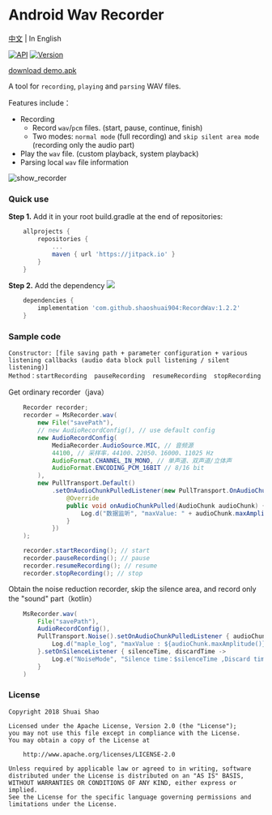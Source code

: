 ﻿# Android Wav Recorder

[中文](/README.md) | In English

[![API](https://img.shields.io/badge/API-21%2B-green.svg?style=flat)](https://android-arsenal.com/api?level=21)
[![Version](https://jitpack.io/v/shaoshuai904/RecordWav.svg)](https://jitpack.io/#shaoshuai904/RecordWav)

[download demo.apk](/screens/app_v1.2.2.apk?raw=true)

A tool for `recording`, `playing` and `parsing` WAV files.

Features include：

- Recording
    - Record `wav`/`pcm` files. (start, pause, continue, finish)
    - Two modes: `normal mode` (full recording) and `skip silent area mode` (recording only the audio part)
- Play the `wav` file. (custom playback, system playback)
- Parsing local `wav` file information

![show_recorder](/screens/show_02.png)

### Quick use

**Step 1.** Add it in your root build.gradle at the end of repositories:

```groovy 
    allprojects {
        repositories {
            ...
            maven { url 'https://jitpack.io' }
        }
    }
```

**Step 2.** Add the dependency
[![](https://jitpack.io/v/shaoshuai904/RecordWav.svg)](https://jitpack.io/#shaoshuai904/RecordWav)

```groovy 
    dependencies {
        implementation 'com.github.shaoshuai904:RecordWav:1.2.2'
    }
```

### Sample code

    Constructor: [file saving path + parameter configuration + various listening callbacks (audio data block pull listening / silent listening)]
	Method：startRecording  pauseRecording  resumeRecording  stopRecording

Get ordinary recorder（java）

```java 
    Recorder recorder;
    recorder = MsRecorder.wav(
        new File("savePath"),
        // new AudioRecordConfig(), // use default config
        new AudioRecordConfig(
            MediaRecorder.AudioSource.MIC, // 音频源
            44100, // 采样率，44100、22050、16000、11025 Hz
            AudioFormat.CHANNEL_IN_MONO, // 单声道、双声道/立体声
            AudioFormat.ENCODING_PCM_16BIT // 8/16 bit
        ),
        new PullTransport.Default()
            .setOnAudioChunkPulledListener(new PullTransport.OnAudioChunkPulledListener() {
                @Override
                public void onAudioChunkPulled(AudioChunk audioChunk) {
                    Log.d("数据监听", "maxValue: " + audioChunk.maxAmplitude());
                }
            })
    );

    recorder.startRecording(); // start
    recorder.pauseRecording(); // pause
    recorder.resumeRecording(); // resume
    recorder.stopRecording(); // stop
```

Obtain the noise reduction recorder, skip the silence area, and record only the "sound" part（kotlin）

```java 
    MsRecorder.wav(
        File("savePath"),
        AudioRecordConfig(),
        PullTransport.Noise().setOnAudioChunkPulledListener { audioChunk ->
            Log.d("maple_log", "maxValue : ${audioChunk.maxAmplitude()} ")
        }.setOnSilenceListener { silenceTime, discardTime ->
            Log.e("NoiseMode", "Silence time：$silenceTime ,Discard time：$discardTime")
        }
    )
```

###  License

```
Copyright 2018 Shuai Shao

Licensed under the Apache License, Version 2.0 (the "License");
you may not use this file except in compliance with the License.
You may obtain a copy of the License at

    http://www.apache.org/licenses/LICENSE-2.0

Unless required by applicable law or agreed to in writing, software
distributed under the License is distributed on an "AS IS" BASIS,
WITHOUT WARRANTIES OR CONDITIONS OF ANY KIND, either express or implied.
See the License for the specific language governing permissions and
limitations under the License.
```

